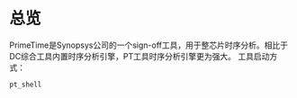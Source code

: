 # 总览
PrimeTime是Synopsys公司的一个sign-off工具，用于整芯片时序分析。相比于DC综合工具内置时序分析引擎，PT工具时序分析引擎更为强大。
工具启动方式：
```shell
pt_shell
```